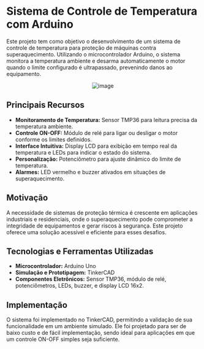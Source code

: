 # Sistema de Controle de Temperatura com Arduino

Este projeto tem como objetivo o desenvolvimento de um sistema de controle de temperatura para proteção de máquinas contra superaquecimento. Utilizando o microcontrolador Arduino, o sistema monitora a temperatura ambiente e desarma automaticamente o motor quando o limite configurado é ultrapassado, prevenindo danos ao equipamento.

<div align="center">
    <img src="https://github.com/user-attachments/assets/d02766f9-fa22-49ed-85a4-c3fd60bb2244" alt="image">
</div>



## Principais Recursos

- **Monitoramento de Temperatura:** Sensor TMP36 para leitura precisa da temperatura ambiente.
- **Controle ON-OFF:** Módulo de relé para ligar ou desligar o motor conforme os limites definidos.
- **Interface Intuitiva:** Display LCD para exibição em tempo real da temperatura e LEDs para indicar o estado do sistema.
- **Personalização:** Potenciômetro para ajuste dinâmico do limite de temperatura.
- **Alarmes:** LED vermelho e buzzer ativados em situações de superaquecimento.

## Motivação

A necessidade de sistemas de proteção térmica é crescente em aplicações industriais e residenciais, onde o superaquecimento pode comprometer a integridade de equipamentos e gerar riscos à segurança. Este projeto oferece uma solução acessível e eficiente para esses desafios.

## Tecnologias e Ferramentas Utilizadas

- **Microcontrolador:** Arduino Uno
- **Simulação e Prototipagem:** TinkerCAD
- **Componentes Eletrônicos:** Sensor TMP36, módulo de relé, potenciômetros, LEDs, buzzer, e display LCD 16x2.

## Implementação

O sistema foi implementado no TinkerCAD, permitindo a validação de sua funcionalidade em um ambiente simulado. Ele foi projetado para ser de baixo custo e de fácil implementação, sendo ideal para aplicações em que um controle ON-OFF simples seja suficiente.
